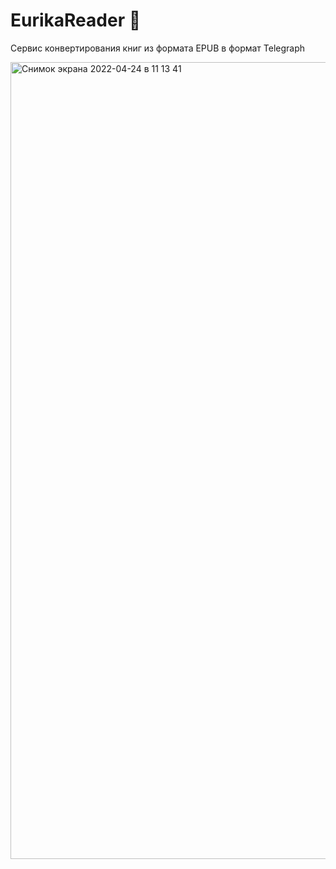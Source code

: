 # EurikaReader 🔮
Сервис конвертирования книг из формата EPUB в формат Telegraph

<img width="1275" alt="Снимок экрана 2022-04-24 в 11 13 41" src="https://user-images.githubusercontent.com/57683566/164966880-aed0b47a-ac67-4cce-9444-3808396b2fb5.png">
